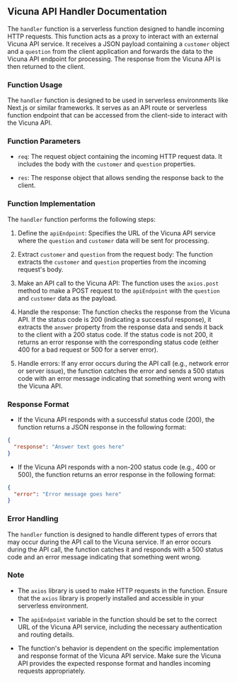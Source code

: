## Vicuna API Handler Documentation

The `handler` function is a serverless function designed to handle incoming HTTP requests. This function acts as a proxy to interact with an external Vicuna API service. It receives a JSON payload containing a `customer` object and a `question` from the client application and forwards the data to the Vicuna API endpoint for processing. The response from the Vicuna API is then returned to the client.

### Function Usage

The `handler` function is designed to be used in serverless environments like Next.js or similar frameworks. It serves as an API route or serverless function endpoint that can be accessed from the client-side to interact with the Vicuna API.

### Function Parameters

- `req`: The request object containing the incoming HTTP request data. It includes the body with the `customer` and `question` properties.

- `res`: The response object that allows sending the response back to the client.

### Function Implementation

The `handler` function performs the following steps:

1. Define the `apiEndpoint`: Specifies the URL of the Vicuna API service where the `question` and `customer` data will be sent for processing.

2. Extract `customer` and `question` from the request body: The function extracts the `customer` and `question` properties from the incoming request's body.

3. Make an API call to the Vicuna API: The function uses the `axios.post` method to make a POST request to the `apiEndpoint` with the `question` and `customer` data as the payload.

4. Handle the response: The function checks the response from the Vicuna API. If the status code is 200 (indicating a successful response), it extracts the `answer` property from the response data and sends it back to the client with a 200 status code. If the status code is not 200, it returns an error response with the corresponding status code (either 400 for a bad request or 500 for a server error).

5. Handle errors: If any error occurs during the API call (e.g., network error or server issue), the function catches the error and sends a 500 status code with an error message indicating that something went wrong with the Vicuna API.

### Response Format

- If the Vicuna API responds with a successful status code (200), the function returns a JSON response in the following format:

```json
{
  "response": "Answer text goes here"
}
```

- If the Vicuna API responds with a non-200 status code (e.g., 400 or 500), the function returns an error response in the following format:

```json
{
  "error": "Error message goes here"
}
```

### Error Handling

The `handler` function is designed to handle different types of errors that may occur during the API call to the Vicuna service. If an error occurs during the API call, the function catches it and responds with a 500 status code and an error message indicating that something went wrong.

### Note

- The `axios` library is used to make HTTP requests in the function. Ensure that the `axios` library is properly installed and accessible in your serverless environment.

- The `apiEndpoint` variable in the function should be set to the correct URL of the Vicuna API service, including the necessary authentication and routing details.

- The function's behavior is dependent on the specific implementation and response format of the Vicuna API service. Make sure the Vicuna API provides the expected response format and handles incoming requests appropriately.